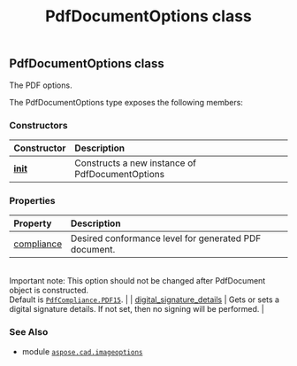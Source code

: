 ﻿---
title: PdfDocumentOptions class
second_title: Aspose.CAD for Python via .NET API References
description: 
type: docs
weight: 300
url: /python-net/aspose.cad.imageoptions/pdfdocumentoptions/
is_root: false
---

## PdfDocumentOptions class

The PDF options.



The PdfDocumentOptions type exposes the following members:

### Constructors
| Constructor | Description |
| :- | :- |
| [__init__](/cad/python-net/aspose.cad.imageoptions/pdfdocumentoptions/__init__/#) | Constructs a new instance of PdfDocumentOptions |


### Properties
| Property | Description |
| :- | :- |
| [compliance](/cad/python-net/aspose.cad.imageoptions/pdfdocumentoptions/compliance) | Desired conformance level for generated PDF document.<br/>Important note: This option should not be changed after PdfDocument object is constructed.<br/>Default is [`PdfCompliance.PDF15`](/cad/python-net/aspose.cad.imageoptions/pdfcompliance#PDF15). |
| [digital_signature_details](/cad/python-net/aspose.cad.imageoptions/pdfdocumentoptions/digital_signature_details) | Gets or sets a digital signature details. If not set, then no signing will be performed. |



### See Also
* module [`aspose.cad.imageoptions`](..)
